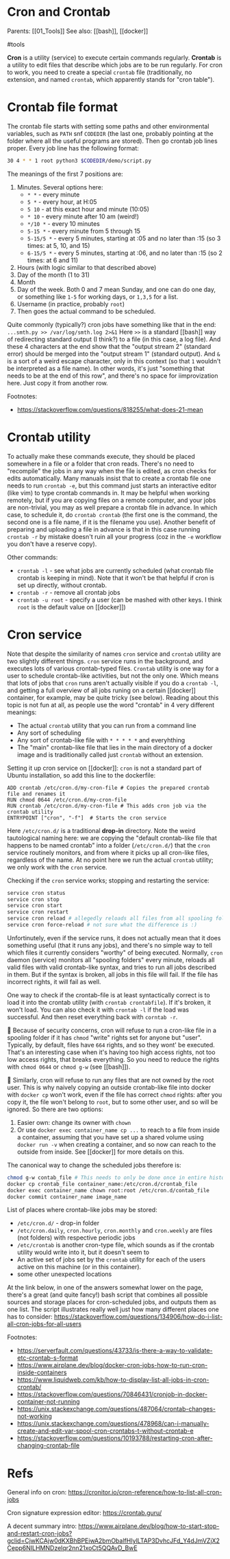 # Cron and Crontab

Parents: [[01_Tools]]
See also: [[bash]], [[docker]]

#tools


**Cron** is a utility (service) to execute certain commands regularly. **Crontab** is a utility to edit files that describe which jobs are to be run regularly. For cron to work, you need to create a special `crontab` file (traditionally, no extension, and named `crontab`, which apparently stands for "cron table"). 

# Crontab file format

The crontab file starts with setting some paths and other environmental variables, such as  `PATH` snf `CODEDIR` (the last one, probably pointing at the folder where all the useful programs are stored). Then go crontab job lines proper.  Every job line has the following format:

```bash
30 4 * * 1 root python3 $CODEDIR/demo/script.py
```
The meanings of the first 7 positions are:
1. Minutes. Several options here:
    * `* *`  - every minute
    * `5 *` - every hour, at H:05
    * `5 10` - at this exact hour and minute (10:05)
    * `* 10` - every minute after 10 am (weird!)
    * `*/10 *` - every 10 minutes
    * `5-15 *` - every minute from 5 through 15
    * `5-15/5 *` - every 5 minutes, starting at :05 and no later than :15 (so 3 times: at 5, 10, and 15)
    * `6-15/5 *` - every 5 minutes, starting at :06, and no later than :15 (so 2 times: at 6 and 11)
3. Hours (with logic similar to that described above)
4. Day of the month (1 to 31)
5. Month
6. Day of the week. Both 0 and 7 mean Sunday, and one can do one day, or something like `1-5` for working days, or `1,3,5` for a list.
7. Username (in practice, probably `root`)
8. Then goes the actual command to be scheduled.

Quite commonly (typically?) cron jobs have something like that in the end: `...smth.py >> /var/log/smth.log 2>&1`
Here `>>` is a standard [[bash]] way of redirecting standard output (I think?) to a file (in this case, a log file). And these 4 characters at the end show that the "output stream 2" (standard error) should be merged into the "output stream 1" (standard output). And `&` is a sort of a weird escape character, only in this context (so that `1` wouldn't be interpreted as a file name). In other words, it's just "something that needs to be at the end of this row", and there's no space for iimprovization here. Just copy it from another row.

Footnotes:
* https://stackoverflow.com/questions/818255/what-does-21-mean

# Crontab utility

To actually make these commands execute, they should be placed somewhere in a file or a folder that cron reads. There's no need to "recompile" the jobs in any way when the file is edited, as cron checks for edits automatically. Many manuals insist that to create a crontab file one needs to run `crontab -e`, but this command just starts an interactive editor (like vim) to type crontab commands in. It may be helpful when working remotely, but if you are copying files on a remote computer, and your jobs are non-trivial, you may as well prepare a crontab file in advance. In which case, to schedule it, do `crontab crontab` (the first one is the command, the second one is a file name, if it is the filename you use). Another benefit of preparing and uploading a file in advance is that in this case running `crontab -r` by mistake doesn't ruin all your progress (coz in the `-e` workflow you don't have a reserve copy).

Other commands:
* `crontab -l` - see what jobs are currently scheduled (what crontab file crontab is keeping in mind). Note that it won't be that helpful if cron is set up directly, without crontab.
* `crontab -r` - remove all crontab jobs
* `crontab -u root` - specify a user (can be mashed with other keys. I think `root` is the default value on [[docker]])

# Cron service

Note that despite the similarity of names `cron` service and `crontab` utility are two slightly different things. `cron` service runs in the background, and executes lots of various crontab-typed files. `Crontab` utility is one way for a user to schedule crontab-like activities, but not the only one. Which means that lots of jobs that `cron` runs aren't actually visible if you do a `crontab -l`, and getting a full overview of all jobs runing on a certain [[docker]] container, for example, may be quite tricky (see below). Reading about this topic is not fun at all, as people use the word "crontab" in 4 very different meanings:
* The actual `crontab` utility that you can run from a command line
* Any sort of scheduling
* Any sort of crontab-like file with `* * * * *` and everyhthing
* The "main" crontab-like file that lies in the main directory of a docker image and is traditionally called just `crontab` without an extension.

Setting it up cron service on [[docker]]: `cron` is not a standard part of Ubuntu installation, so add this line to the dockerfile:
```docker
ADD crontab /etc/cron.d/my-cron-file # Copies the prepared crontab file and renames it
RUN chmod 0644 /etc/cron.d/my-cron-file
RUN crontab /etc/cron.d/my-cron-file # This adds cron job via the crontab utility
ENTRYPOINT ["cron", "-f"]  # Starts the cron service
```
Here `/etc/cron.d/` is a traditional **drop-in** directory. Note the weird tautological naming here: we are copying the "default crontab-like file that happens to be named crontab" into a folder (`/etc/cron.d/`) that the `cron` service routinely monitors, and from where it picks up all cron-like files, regardless of the name. At no point here we run the actual `crontab` utility; we only work with the `cron` service.

Checking if the `cron` service works; stopping and restarting the service:
```bash
service cron status
service cron stop
service cron start
service cron restart
service cron reload # allegedly reloads all files from all spooling folders
service cron force-reload # not sure what the difference is :)
```
Unfortinutely, even if the service runs, it does not actually mean that it does something useful (that it runs any jobs), and there's no simple way to tell which files it currently considers "worthy" of being executed. Normally, `cron` daemon (service) monitors all "spooling folders" every minute, reloads all valid files with valid crontab-like syntax, and tries to run all jobs described in them. But if the syntax is broken, all jobs in this file will fail. If the file has incorrect rights, it will fail as well.

One way to check if the crontab-file is at least syntactically correct is to load it into the crontab utility (with `crontab crontabfile`). If it's broken, it won't load. You can also check it with `crontab -l` if the load was successful. And then reset everything back with `corntab -r`. 

🧿 Because of security concerns, cron will refuse to run a cron-like file in a spooling folder if it has `chmod` "write" rights set for anyone but "user". Typically, by default, files have `664` rights, and so they wont' be executed. That's an interesting case when it's having too high access rights, not too low access rights, that breaks everything. So you need to reduce the rights with `chmod 0644` or `chmod g-w` (see [[bash]]).

🧿 Similarly, cron will refuse to run any files that are not owned by the root user. This is why naively copying an outside crontab-like file into docker with `docker cp` won't work, even if the file has correct `chmod` rights: after you copy it, the file won't belong to `root`, but to some other user, and so will be ignored. So there are two options:
1. Easier own:  change its owner with `chown`
2. Or use `docker exec container_name cp ...` to reach to a file from inside a container, assuming that you have set up a shared volume using `docker run -v` when creating a container, and so now can reach to the outside from inside. See [[docker]] for more details on this.

The canonical way to change the scheduled jobs therefore is:
```bash
chmod g-w contab_file # This needs to only be done once in entire history of this repo
docker cp crontab_file container_name:/etc/cron.d/crontab_file
docker exec container_name chown root:root /etc/cron.d/contab_file
docker commit container_name image_name
```

List of places where crontab-like jobs may be stored:
* `/etc/cron.d/` - drop-in folder 
* `/etc/cron.daily`, `cron.hourly`, `cron.monthly` and `cron.weekly` are files (not folders) with respective periodic jobs
* `/etc/crontab` is another cron-type file, which sounds as if the crontab utility would write into it, but it doesn't seem to
* An active set of jobs set by the `crontab` utility for each of the users active on this machine (or in this container).
* some other unexpected locations

At the link below, in one of the answers somewhat lower on the page, there's a great (and quite fancy!) bash script that combines all possible sources and storage places for cron-scheduled jobs, and outputs them as one list. The script illustrates really well just how many different places one has to consider:
https://stackoverflow.com/questions/134906/how-do-i-list-all-cron-jobs-for-all-users

Footnotes:
* https://serverfault.com/questions/43733/is-there-a-way-to-validate-etc-crontab-s-format
* https://www.airplane.dev/blog/docker-cron-jobs-how-to-run-cron-inside-containers
* https://www.liquidweb.com/kb/how-to-display-list-all-jobs-in-cron-crontab/
* https://stackoverflow.com/questions/70846431/cronjob-in-docker-container-not-running
* https://unix.stackexchange.com/questions/487064/crontab-changes-not-working
* https://unix.stackexchange.com/questions/478968/can-i-manually-create-and-edit-var-spool-cron-crontabs-t-without-crontab-e
* https://stackoverflow.com/questions/10193788/restarting-cron-after-changing-crontab-file

# Refs

General info on cron:
https://cronitor.io/cron-reference/how-to-list-all-cron-jobs

Cron signature expression editor:
https://crontab.guru/

A decent summary intro:
https://www.airplane.dev/blog/how-to-start-stop-and-restart-cron-jobs?gclid=CjwKCAjw0dKXBhBPEiwA2bmObalfHIylLTAP3DvhcJFd_Y4dJmVZjX2Cepp6NILHMNDzelqr2nn21xoCt5QQAvD_BwE


